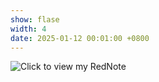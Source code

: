 ```yaml
---
show: flase
width: 4
date: 2025-01-12 00:01:00 +0800
---
```

<div>
        <img data-src="{{ 'assets/images/etc/rednote.jpg' | relative_url }}" class="lazy w-100 rounded" 
             src="{{ '/assets/images/etc/rednote.jpg' | relative_url }}" 
             data-toggle="tooltip" data-placement="top" title="Click to view my RedNote">
    </a>
</div>
